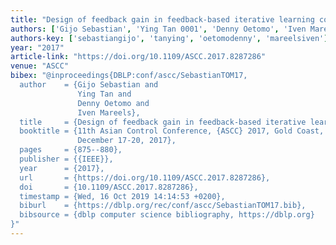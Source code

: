 ```yaml
---
title: "Design of feedback gain in feedback-based iterative learning control"
authors: ['Gijo Sebastian', 'Ying Tan 0001', 'Denny Oetomo', 'Iven Mareels']
authors-key: ['sebastiangijo', 'tanying', 'oetomodenny', 'mareelsiven']
year: "2017"
article-link: "https://doi.org/10.1109/ASCC.2017.8287286"
venue: "ASCC"
bibex: "@inproceedings{DBLP:conf/ascc/SebastianTOM17,
  author    = {Gijo Sebastian and
               Ying Tan and
               Denny Oetomo and
               Iven Mareels},
  title     = {Design of feedback gain in feedback-based iterative learning control},
  booktitle = {11th Asian Control Conference, {ASCC} 2017, Gold Coast, Australia,
               December 17-20, 2017},
  pages     = {875--880},
  publisher = {{IEEE}},
  year      = {2017},
  url       = {https://doi.org/10.1109/ASCC.2017.8287286},
  doi       = {10.1109/ASCC.2017.8287286},
  timestamp = {Wed, 16 Oct 2019 14:14:53 +0200},
  biburl    = {https://dblp.org/rec/conf/ascc/SebastianTOM17.bib},
  bibsource = {dblp computer science bibliography, https://dblp.org}
}"
---
```


